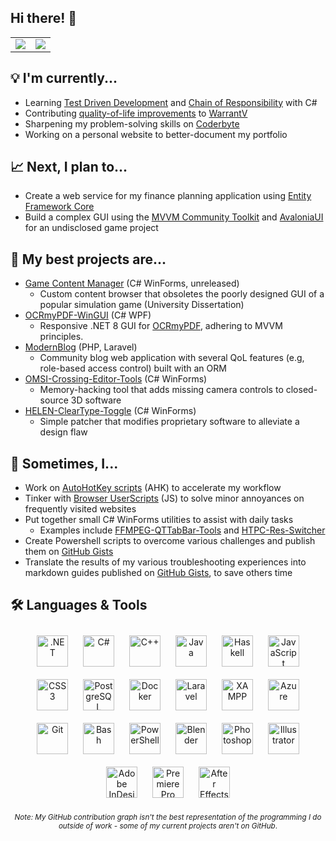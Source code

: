 ## Hi there! 👋

<!--


**sjain882/sjain882** is a ✨ _special_ ✨ repository because its `README.md` (this file) appears on your GitHub profile.

Here are some ideas to get you started:

- 🔭 I’m currently working on ...
- 🌱 I’m currently learning ...
- 👯 I’m looking to collaborate on ...
- 🤔 I’m looking for help with ...
- 💬 Ask me about ...
- 📫 How to reach me: ...
- 😄 Pronouns: ...
- ⚡ Fun fact: ...
-->

<table align="center">
	<tr>
		<td>
			<img src="https://github-readme-stats.vercel.app/api?username=sjain882&count_private=true&theme=dark" />
		</td>
		<td>
			<img src="https://github-readme-stats.vercel.app/api/top-langs/?username=sjain882&layout=compact&theme=dark" />
		</td>
	</tr>
</table>

## **💡 I'm currently...**
- Learning [Test Driven Development](https://en.wikipedia.org/wiki/Test-driven_development) and [Chain of Responsibility](https://refactoring.guru/design-patterns/chain-of-responsibility/csharp/example) with C#
- Contributing [quality-of-life improvements](https://github.com/sjain882/warrantv) to [WarrantV](https://www.gta5-mods.com/scripts/warrantv)
- Sharpening my problem-solving skills on [Coderbyte](https://coderbyte.com/)
- Working on a personal website to better-document my portfolio

## **📈 Next, I plan to...**
- Create a web service for my finance planning application using [Entity Framework Core](https://learn.microsoft.com/en-us/ef/core/)
- Build a complex GUI using the [MVVM Community Toolkit](https://learn.microsoft.com/en-us/dotnet/communitytoolkit/mvvm/) and [AvaloniaUI](https://avaloniaui.net/) for an undisclosed game project

## **🚀 My best projects are...**
- [Game Content Manager]() (C# WinForms, unreleased)
    - Custom content browser that obsoletes the poorly designed GUI of a popular simulation game (University Dissertation)
‎
- [OCRmyPDF-WinGUI](https://github.com/sjain882/OCRmyPDF-WinGUI) (C# WPF)
    - Responsive .NET 8 GUI for [OCRmyPDF](https://github.com/ocrmypdf/OCRmyPDF), adhering to MVVM principles.
‎
- [ModernBlog](https://github.com/sjain882/Csc348-blog) (PHP, Laravel)
    - Community blog web application with several QoL features (e.g, role-based access control) built with an ORM
‎
- [OMSI-Crossing-Editor-Tools](https://github.com/sjain882/OMSI-Crossing-Editor-Tools) (C# WinForms)
    - Memory-hacking tool that adds missing camera controls to closed-source 3D software
‎
- [HELEN-ClearType-Toggle](https://github.com/sjain882/HELEN-ClearType-Toggle) (C# WinForms)
    - Simple patcher that modifies proprietary software to alleviate a design flaw

## **🎨 Sometimes, I...**
- Work on [AutoHotKey scripts](http://github.com/sjain882/autohotkey-scripts) (AHK) to accelerate my workflow
- Tinker with [Browser UserScripts](https://github.com/sjain882/Browser-Tweaks) (JS) to solve minor annoyances on frequently visited websites
- Put together small C# WinForms utilities to assist with daily tasks
    - Examples include [FFMPEG-QTTabBar-Tools](https://github.com/sjain882/FFMPEG-QTTabBar-Tools) and [HTPC-Res-Switcher](https://github.com/sjain882/HTPC-Res-Switcher)
- Create Powershell scripts to overcome various challenges and publish them on [GitHub Gists](https://gist.github.com/sjain882)
- Translate the results of my various troubleshooting experiences into markdown guides published on [GitHub Gists](https://gist.github.com/sjain882), to save others time

## **🛠 Languages & Tools**
<div align="center">  
<!-- Desktop Languages -->
<a href="https://dotnet.microsoft.com/download/dotnet-framework" target="_blank"><img style="margin: 10px" src="https://profilinator.rishav.dev/skills-assets/dot-net-original-wordmark.svg" alt=".NET" height="50" /></a> 
<a href="https://docs.microsoft.com/en-us/dotnet/csharp/" target="_blank"><img style="margin: 10px" src="https://profilinator.rishav.dev/skills-assets/csharp-original.svg" alt="C#" height="50" /></a>  
<a href="https://www.cplusplus.com/" target="_blank"><img style="margin: 10px" src="https://profilinator.rishav.dev/skills-assets/cplusplus-original.svg" alt="C++" height="50" /></a>  
<a href="https://www.java.com/" target="_blank"><img style="margin: 10px" src="https://profilinator.rishav.dev/skills-assets/java-original-wordmark.svg" alt="Java" height="50" /></a>    
<a href="https://www.haskell.org/" target="_blank"><img style="margin: 10px" src="https://profilinator.rishav.dev/skills-assets/haskell.png" alt="Haskell" height="50" /></a>   
<!-- Web Languages & Technologies-->
<a href="https://www.javascript.com/" target="_blank"><img style="margin: 10px" src="https://profilinator.rishav.dev/skills-assets/javascript-original.svg" alt="JavaScript" height="50" /></a>  
<a href="https://www.w3schools.com/css/" target="_blank"><img style="margin: 10px" src="https://profilinator.rishav.dev/skills-assets/css3-original-wordmark.svg" alt="CSS3" height="50" /></a>  
<a href="https://www.postgresql.org/" target="_blank"><img style="margin: 10px" src="https://profilinator.rishav.dev/skills-assets/postgresql-original-wordmark.svg" alt="PostgreSQL" height="50" /></a> 
<a href="https://www.docker.com/" target="_blank"><img style="margin: 10px" src="https://profilinator.rishav.dev/skills-assets/docker-original-wordmark.svg" alt="Docker" height="50" /></a>  
<a href="https://laravel.com/" target="_blank"><img style="margin: 10px" src="https://profilinator.rishav.dev/skills-assets/laravel-plain-wordmark.svg" alt="Laravel" height="50" /></a>   
<a href="https://www.apachefriends.org/" target="_blank"><img style="margin: 10px" src="https://profilinator.rishav.dev/skills-assets/xampp.png" alt="XAMPP" height="50" /></a>  
<a href="https://azure.microsoft.com/en-in/" target="_blank"><img style="margin: 10px" src="https://profilinator.rishav.dev/skills-assets/microsoft_azure-icon.svg" alt="Azure" height="50" /></a>  
<!-- Other -->
<a href="https://github.com/" target="_blank"><img style="margin: 10px" src="https://profilinator.rishav.dev/skills-assets/git-scm-icon.svg" alt="Git" height="50" /></a>  
<a href="https://www.gnu.org/software/bash/" target="_blank"><img style="margin: 10px" src="https://profilinator.rishav.dev/skills-assets/gnu_bash-icon.svg" alt="Bash" height="50" /></a>  
<a href="https://docs.microsoft.com/en-us/powershell/" target="_blank"><img style="margin: 10px" src="https://profilinator.rishav.dev/skills-assets/powershell.png" alt="PowerShell" height="50" /></a>  
<!-- Creative -->
<a href="https://www.blender.org/" target="_blank"><img style="margin: 10px" src="https://profilinator.rishav.dev/skills-assets/blender_community_badge_white.svg" alt="Blender" height="50" /></a>  
<a href="https://www.adobe.com/in/products/photoshop.html" target="_blank"><img style="margin: 10px" src="https://profilinator.rishav.dev/skills-assets/photoshop-plain.svg" alt="Photoshop" height="50" /></a>  
<a href="https://www.adobe.com/in/products/illustrator.html" target="_blank"><img style="margin: 10px" src="https://profilinator.rishav.dev/skills-assets/adobe_illustrator-icon.svg" alt="Illustrator" height="50" /></a> 
<a href="https://www.adobe.com/in/products/indesign.html" target="_blank"><img style="margin: 10px" src="https://profilinator.rishav.dev/skills-assets/adobeindesign.svg" alt="Adobe InDesign" height="50" /></a> 
<a href="https://www.adobe.com/in/products/premiere.html" target="_blank"><img style="margin: 10px" src="https://profilinator.rishav.dev/skills-assets/adobepremierepro.png" alt="Premiere Pro" height="50" /></a>  
<a href="https://www.adobe.com/in/products/aftereffects.html" target="_blank"><img style="margin: 10px" src="https://profilinator.rishav.dev/skills-assets/aftereffects.png" alt="After Effects" height="50" /></a> 

<sub>*Note: My GitHub contribution graph isn't the best representation of the programming I do outside of work - some of my current projects aren't on GitHub*.</sub>

</div>



